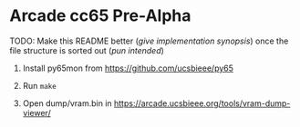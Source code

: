 # Arcade cc65 Pre-Alpha

TODO: Make this README better (*give implementation synopsis*) once the file structure is sorted out (*pun intended*)

1. Install py65mon from <https://github.com/ucsbieee/py65>

2. Run `make`

3. Open dump/vram.bin in <https://arcade.ucsbieee.org/tools/vram-dump-viewer/>
